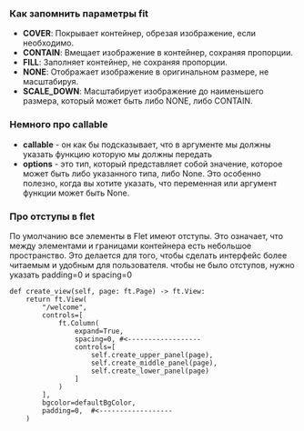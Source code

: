 ### Как запомнить параметры fit
- **COVER**: Покрывает контейнер, обрезая изображение, если необходимо.
- **CONTAIN**: Вмещает изображение в контейнер, сохраняя пропорции.
- **FILL**: Заполняет контейнер, не сохраняя пропорции.
- **NONE**: Отображает изображение в оригинальном размере, не масштабируя.
- **SCALE_DOWN**: Масштабирует изображение до наименьшего размера, который может быть либо NONE, либо CONTAIN.

### Немного про callable 
- **callable** - он как бы подсказывает, что в аргументе мы должны указать функцию которую мы должны передать
- **options** - это тип, который представляет собой значение, которое может быть либо указанного типа, либо None. Это особенно полезно, когда вы хотите указать, что переменная или аргумент функции может быть None.

### Про отступы в flet
По умолчанию все элементы в Flet имеют отступы. Это означает, что между элементами и границами контейнера есть небольшое
пространство. Это делается для того, чтобы сделать интерфейс более читаемым и удобным для пользователя.
чтобы не было отступов, нужно указать padding=0 и spacing=0
```
def create_view(self, page: ft.Page) -> ft.View:
    return ft.View(
        "/welcome",
        controls=[
            ft.Column(
                expand=True,
                spacing=0, #<------------------
                controls=[
                    self.create_upper_panel(page),
                    self.create_middle_panel(page),
                    self.create_lower_panel(page)
                ]
            )
        ],
        bgcolor=defaultBgColor,
        padding=0,  #<------------------
    )
```